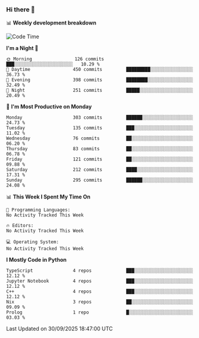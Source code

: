 ### Hi there 👋

📊 **Weekly development breakdown**
<!--START_SECTION:waka-->
![Code Time](http://img.shields.io/badge/Code%20Time-394%20hrs%2055%20mins-blue)

**I'm a Night 🦉** 

```text
🌞 Morning                126 commits         ███░░░░░░░░░░░░░░░░░░░░░░   10.29 % 
🌆 Daytime                450 commits         █████████░░░░░░░░░░░░░░░░   36.73 % 
🌃 Evening                398 commits         ████████░░░░░░░░░░░░░░░░░   32.49 % 
🌙 Night                  251 commits         █████░░░░░░░░░░░░░░░░░░░░   20.49 % 
```
📅 **I'm Most Productive on Monday** 

```text
Monday                   303 commits         ██████░░░░░░░░░░░░░░░░░░░   24.73 % 
Tuesday                  135 commits         ███░░░░░░░░░░░░░░░░░░░░░░   11.02 % 
Wednesday                76 commits          ██░░░░░░░░░░░░░░░░░░░░░░░   06.20 % 
Thursday                 83 commits          ██░░░░░░░░░░░░░░░░░░░░░░░   06.78 % 
Friday                   121 commits         ██░░░░░░░░░░░░░░░░░░░░░░░   09.88 % 
Saturday                 212 commits         ████░░░░░░░░░░░░░░░░░░░░░   17.31 % 
Sunday                   295 commits         ██████░░░░░░░░░░░░░░░░░░░   24.08 % 
```


📊 **This Week I Spent My Time On** 

```text
💬 Programming Languages: 
No Activity Tracked This Week

🔥 Editors: 
No Activity Tracked This Week

💻 Operating System: 
No Activity Tracked This Week
```

**I Mostly Code in Python** 

```text
TypeScript               4 repos             ███░░░░░░░░░░░░░░░░░░░░░░   12.12 % 
Jupyter Notebook         4 repos             ███░░░░░░░░░░░░░░░░░░░░░░   12.12 % 
C++                      4 repos             ███░░░░░░░░░░░░░░░░░░░░░░   12.12 % 
Nix                      3 repos             ██░░░░░░░░░░░░░░░░░░░░░░░   09.09 % 
Prolog                   1 repo              █░░░░░░░░░░░░░░░░░░░░░░░░   03.03 % 
```




 Last Updated on 30/09/2025 18:47:00 UTC
<!--END_SECTION:waka-->
<!--
**R-enanVieira/R-enanVieira** is a ✨ _special_ ✨ repository because its `README.md` (this file) appears on your GitHub profile.

Here are some ideas to get you started:

- 🔭 I’m currently working on ...
- 🌱 I’m currently learning ...
- 👯 I’m looking to collaborate on ...
- 🤔 I’m looking for help with ...
- 💬 Ask me about ...
- 📫 How to reach me: ...
- 😄 Pronouns: ...
- ⚡ Fun fact: ...
-->

